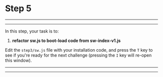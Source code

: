 # Step 5



---
---

In this step, your task is to:

1. **refactor sw.js to boot-load code from sw-index-v1.js**

Edit the `step3/sw.js` file with your installation code, and press the `T` key to see if you're ready for the next challenge (pressing the `I` key will re-open this window).

---
---